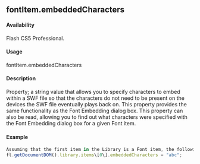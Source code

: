 ## fontItem.embeddedCharacters

#### Availability

Flash CS5 Professional.

#### Usage

fontItem.embeddedCharacters

#### Description

Property; a string value that allows you to specify characters to embed within a SWF file so that the characters do not need to be present on the devices the SWF file eventually plays back on. This property provides the same functionality as the Font Embedding dialog box.
This property can also be read, allowing you to find out what characters were specified with the Font Embedding dialog box for a given Font item.

#### Example

```javascript
Assuming that the first item in the Library is a Font item, the following code embeds the characters a, b, and c.
fl.getDocumentDOM().library.items\[0\].embeddedCharacters = "abc";

```